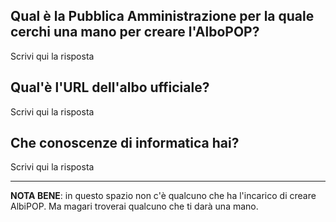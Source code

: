 ## Qual è la Pubblica Amministrazione per la quale cerchi una mano per creare l'AlboPOP?

Scrivi qui la risposta

## Qual'è l'URL dell'albo ufficiale?

Scrivi qui la risposta

## Che conoscenze di informatica hai?

Scrivi qui la risposta

---

**NOTA BENE**: in questo spazio non c'è qualcuno che ha l'incarico di creare AlbiPOP. Ma magari troverai qualcuno che ti darà una mano.